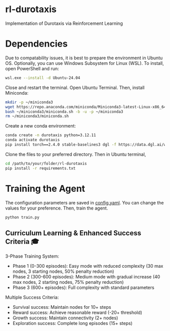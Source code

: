 # rl-durotaxis
Implementation of Durotaxis via Reinforcement Learning


# Dependencies
Due to compatability issues, it is best to prepare the environment in Ubuntu OS. Optionally, you can use Windows Subsystem for Linux (WSL). To install, open PowerShell and run:
```bash
wsl.exe --install -d Ubuntu-24.04
```

Close and restart the terminal. Open Ubuntu Terminal. Then, install Miniconda:
```bash
mkdir -p ~/miniconda3
wget https://repo.anaconda.com/miniconda/Miniconda3-latest-Linux-x86_64.sh -O ~/miniconda3/miniconda.sh
bash ~/miniconda3/miniconda.sh -b -u -p ~/miniconda3
rm ~/miniconda3/miniconda.sh
```

Create a new conda environment:
```bash
conda create -n durotaxis python=3.12.11
conda activate durotaxis
pip install torch==2.4.0 stable-baselines3 dgl -f https://data.dgl.ai/wheels/torch-2.4/repo.html
```

Clone the files to your preferred directory. Then in Ubuntu terminal,
```bash
cd /path/to/your/folder/rl-durotaxis
pip install -r requirements.txt
```


# Training the Agent

The configuration parameters are saved in [config.yaml](config.yaml). You can change the values for your preference. Then, train the agent.

```bash
python train.py
```


## Curriculum Learning & Enhanced Success Criteria 🎓
3-Phase Training System:
* Phase 1 (0-300 episodes): Easy mode with reduced complexity (30 max nodes, 3 starting nodes, 50% penalty reduction)
* Phase 2 (300-600 episodes): Medium mode with gradual increase (40 max nodes, 2 starting nodes, 75% penalty reduction)
* Phase 3 (600+ episodes): Full complexity with standard parameters

Multiple Success Criteria:
* Survival success: Maintain nodes for 10+ steps
* Reward success: Achieve reasonable reward (-20+ threshold)
* Growth success: Maintain connectivity (2+ nodes)
* Exploration success: Complete long episodes (15+ steps)
